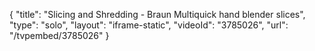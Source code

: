 {
    "title": "Slicing and Shredding - Braun Multiquick hand blender slices",
    "type": "solo",
    "layout": "iframe-static",
    "videoId": "3785026",
    "url": "\/tvpembed\/3785026"
}